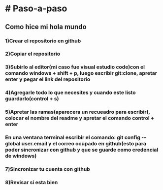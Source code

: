 <python>
<h1># Paso-a-paso</h1>
<head><h2> Como hice mi hola mundo </h2></head>
<h3>1)Crear el repositorio en github</h3>
<h3>2)Copiar el repositorio</h3>
<h3>3)Subirlo al editor(mi caso fue visual estudio code)con el comando windows + shift + p, luego escribir git:clone, apretar enter y pegar el link del repositorio<h3>
<h3>4)Agregarle todo lo que necesites y cuando este listo guardarlo(control + s)<h3>
<h3>5)Apretar las ramas(aparecera un recueadro para escribir), colocar el nombre del readme y apretar el comando control + enter <h3>
<h3>En una ventana terminal escribir el comando: git config --global user.email y el correo ocupado en github(esto para poder sincronizar con github y que se guarde como credencial de windows)<h3>
<h3>7)Sincronizar tu cuenta con github<h3>
<h3>8)Revisar si esta bien<h3>